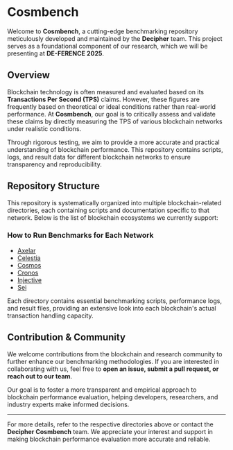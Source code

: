 # Cosmbench

Welcome to **Cosmbench**, a cutting-edge benchmarking repository meticulously developed and maintained by the **Decipher** team. This project serves as a foundational component of our research, which we will be presenting at **DE-FERENCE 2025**.

## Overview

Blockchain technology is often measured and evaluated based on its **Transactions Per Second (TPS)** claims. However, these figures are frequently based on theoretical or ideal conditions rather than real-world performance. At **Cosmbench**, our goal is to critically assess and validate these claims by directly measuring the TPS of various blockchain networks under realistic conditions.

Through rigorous testing, we aim to provide a more accurate and practical understanding of blockchain performance. This repository contains scripts, logs, and result data for different blockchain networks to ensure transparency and reproducibility.

## Repository Structure

This repository is systematically organized into multiple blockchain-related directories, each containing scripts and documentation specific to that network. Below is the list of blockchain ecosystems we currently support:

### How to Run Benchmarks for Each Network
- [Axelar](axelar/README.md)
- [Celestia](celestia/README.md)
- [Cosmos](cosmos/README.md)
- [Cronos](cronos/README.md)
- [Injective](injective/README.md)
- [Sei](sei/README.md)

Each directory contains essential benchmarking scripts, performance logs, and result files, providing an extensive look into each blockchain's actual transaction handling capacity.

## Contribution & Community

We welcome contributions from the blockchain and research community to further enhance our benchmarking methodologies. If you are interested in collaborating with us, feel free to **open an issue, submit a pull request, or reach out to our team**.

Our goal is to foster a more transparent and empirical approach to blockchain performance evaluation, helping developers, researchers, and industry experts make informed decisions.

---

For more details, refer to the respective directories above or contact the **Decipher Cosmbench** team. We appreciate your interest and support in making blockchain performance evaluation more accurate and reliable.

